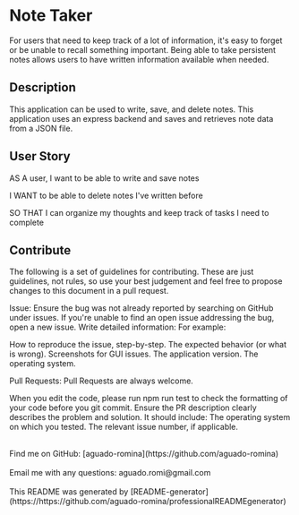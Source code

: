 # Note Taker

For users that need to keep track of a lot of information, it's easy to forget or be unable to recall something important. Being able to take persistent notes allows users to have written information available when needed.

## Description

This application can be used to write, save, and delete notes. This application uses an express backend and saves and retrieves note data from a JSON file.

## User Story

AS A user, I want to be able to write and save notes

I WANT to be able to delete notes I've written before

SO THAT I can organize my thoughts and keep track of tasks I need to complete

## Contribute

The following is a set of guidelines for contributing. These are just guidelines, not rules, so use your best judgement and feel free to propose changes to this document in a pull request.

Issue: Ensure the bug was not already reported by searching on GitHub under issues. If you're unable to find an open issue addressing the bug, open a new issue.
Write detailed information:
For example:

How to reproduce the issue, step-by-step.
The expected behavior (or what is wrong).
Screenshots for GUI issues.
The application version.
The operating system.

Pull Requests: Pull Requests are always welcome.

When you edit the code, please run npm run test to check the formatting of your code before you git commit.
Ensure the PR description clearly describes the problem and solution. It should include:
The operating system on which you tested.
The relevant issue number, if applicable.

<br />
Find me on GitHub: [aguado-romina](https://github.com/aguado-romina)<br />
<br />
Email me with any questions: aguado.romi@gmail.com<br /><br />
This README was generated by [README-generator](https://https://github.com/aguado-romina/professionalREADMEgenerator)
